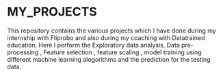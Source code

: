 # MY_PROJECTS
This repository contains the various projects which I have done during my internship with Fliprobo and also during my coaching with Datatrained education,
Here I perform the Exploratory data analysis, Data pre-processing , Feature selection , feature scaling , model training using different machine learning alogorithms and the prediction for the testing data.
